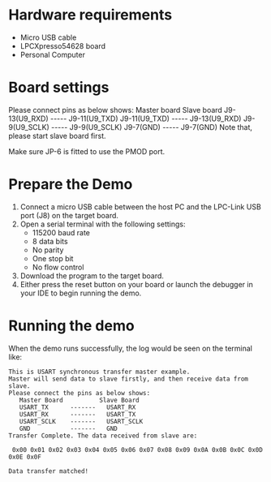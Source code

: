 Hardware requirements
=====================
- Micro USB cable
- LPCXpresso54628 board
- Personal Computer

Board settings
============
Please connect pins as below shows:
  Master board            Slave board
  J9-13(U9_RXD)   -----   J9-11(U9_TXD)
  J9-11(U9_TXD)   -----   J9-13(U9_RXD)
  J9-9(U9_SCLK)   -----   J9-9(U9_SCLK)
  J9-7(GND)       -----   J9-7(GND)
Note that, please start slave board first.

Make sure JP-6 is fitted to use the PMOD port.

Prepare the Demo
===============
1.  Connect a micro USB cable between the host PC and the LPC-Link USB port (J8) on the target board.
2.  Open a serial terminal with the following settings:
    - 115200 baud rate
    - 8 data bits
    - No parity
    - One stop bit
    - No flow control
3.  Download the program to the target board.
4.  Either press the reset button on your board or launch the debugger in your IDE to begin running the demo.

Running the demo
===============
When the demo runs successfully, the log would be seen on the terminal like:

~~~~~~~~~~~~~~~~~~~~~~~~~~~~~~
This is USART synchronous transfer master example.
Master will send data to slave firstly, and then receive data from slave.
Please connect the pins as below shows:
   Master Board          Slave Board
   USART_TX      -------   USART_RX
   USART_RX      -------   USART_TX
   USART_SCLK    -------   USART_SCLK
   GND           -------   GND
Transfer Complete. The data received from slave are:

 0x00 0x01 0x02 0x03 0x04 0x05 0x06 0x07 0x08 0x09 0x0A 0x0B 0x0C 0x0D 0x0E 0x0F

Data transfer matched!

~~~~~~~~~~~~~~~~~~~~~~~~~~~~~~